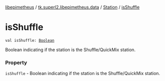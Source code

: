 [libepimetheus](../../index.md) / [tk.superl2.libepimetheus.data](../index.md) / [Station](index.md) / [isShuffle](./is-shuffle.md)

# isShuffle

`val isShuffle: `[`Boolean`](https://kotlinlang.org/api/latest/jvm/stdlib/kotlin/-boolean/index.html)

Boolean indicating if the station is the Shuffle/QuickMix station.

### Property

`isShuffle` - Boolean indicating if the station is the Shuffle/QuickMix station.